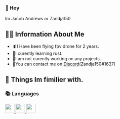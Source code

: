### 👋 Hey



Im Jacob Andrews or Zandja150

## 🧑‍💻 **Information About Me**

- 🪰I Have been flying fpv drone for 2 years.
- 📖I curently learning rust.
- 🤔I am not curently working on any projects.
- 📱You can contact me on [Discord](https://discord.com/users/565916300778536960)(Zandja150#1637)

## 💽 **Things Im fimilier with.**

### 📚 **Languages** 


<p>
  <a href="https://www.python.org/">
    <img src="https://cdn.jsdelivr.net/gh/devicons/devicon/icons/python/python-original.svg" width="30" height="30" />
  <a>
  <a href="https://developer.mozilla.org/en-US/docs/Web/HTML">
    <img src="https://cdn.jsdelivr.net/gh/devicons/devicon/icons/html5/html5-original.svg" width="30" heigt="30"/>
  <a>
  <a href="https://docs.microsoft.com/en-us/dotnet/csharp/">
   <img src="https://cdn.jsdelivr.net/gh/devicons/devicon/icons/csharp/csharp-original.svg" width="30" height="30" />
  <a>
<p>
                                                                                                      
                                                                                                    



